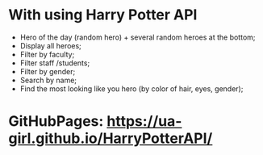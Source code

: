 # With using Harry Potter API

- Hero of the day (random hero) + several random heroes at the bottom;
- Display all heroes;
- Filter by faculty;
- Filter staff /students;
- Filter by gender;
- Search by name;
- Find the most looking like you hero (by color of hair, eyes, gender);

# GitHubPages: https://ua-girl.github.io/HarryPotterAPI/
